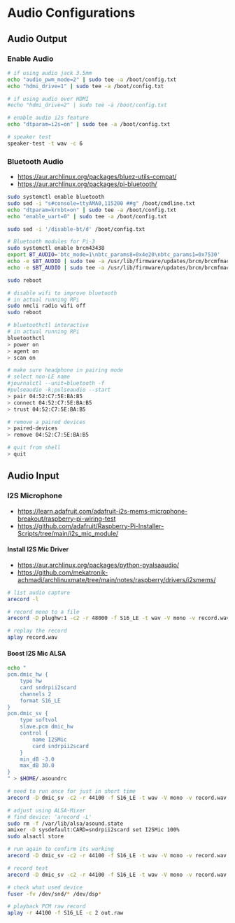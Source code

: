 # Audio Configurations

## Audio Output

### Enable Audio

```sh
# if using audio jack 3.5mm
echo "audio_pwm_mode=2" | sudo tee -a /boot/config.txt
echo "hdmi_drive=1" | sudo tee -a /boot/config.txt

# if using audio over HDMI
#echo "hdmi_drive=2" | sudo tee -a /boot/config.txt

# enable audio i2s feature
echo "dtparam=i2s=on" | sudo tee -a /boot/config.txt
```

```sh
# speaker test
speaker-test -t wav -c 6
```

### Bluetooth Audio

- https://aur.archlinux.org/packages/bluez-utils-compat/
- https://aur.archlinux.org/packages/pi-bluetooth/

```sh
sudo systemctl enable bluetooth
sudo sed -i "s#console=ttyAMA0,115200 ##g" /boot/cmdline.txt
echo "dtparam=krnbt=on" | sudo tee -a /boot/config.txt
echo "enable_uart=0" | sudo tee -a /boot/config.txt

sudo sed -i '/disable-bt/d' /boot/config.txt

# Bluetooth modules for Pi-3
sudo systemctl enable brcm43438
export BT_AUDIO='btc_mode=1\nbtc_params8=0x4e20\nbtc_params1=0x7530'
echo -e $BT_AUDIO | sudo tee -a /usr/lib/firmware/updates/brcm/brcmfmac43430-sdio.txt
echo -e $BT_AUDIO | sudo tee -a /usr/lib/firmware/updates/brcm/brcmfmac43455-sdio.txt

sudo reboot
```

```sh
# disable wifi to improve bluetooth
# in actual running RPi
sudo nmcli radio wifi off
sudo reboot
```

```sh
# bluetoothctl interactive
# in actual running RPi
bluetoothctl
> power on
> agent on
> scan on

# make sure headphone in pairing mode
# select non-LE name
#journalctl --unit=bluetooth -f
#pulseaudio -k;pulseaudio --start
> pair 04:52:C7:5E:BA:B5
> connect 04:52:C7:5E:BA:B5
> trust 04:52:C7:5E:BA:B5

# remove a paired devices
> paired-devices
> remove 04:52:C7:5E:BA:B5

# quit from shell
> quit
```

## Audio Input

### I2S Microphone

- https://learn.adafruit.com/adafruit-i2s-mems-microphone-breakout/raspberry-pi-wiring-test
- https://github.com/adafruit/Raspberry-Pi-Installer-Scripts/tree/main/i2s_mic_module/

#### Install I2S Mic Driver

- https://aur.archlinux.org/packages/python-pyalsaaudio/
- https://github.com/mekatronik-achmadi/archlinuxmate/tree/main/notes/raspberry/drivers/i2smems/

```sh
# list audio capture
arecord -l

# record mono to a file
arecord -D plughw:1 -c2 -r 48000 -f S16_LE -t wav -V mono -v record.wav

# replay the record
aplay record.wav
```

#### Boost I2S Mic ALSA

```sh
echo "
pcm.dmic_hw {
    type hw
    card sndrpii2scard
    channels 2
    format S16_LE
}
pcm.dmic_sv {
    type softvol
    slave.pcm dmic_hw
    control {
        name I2SMic
        card sndrpii2scard
    }
    min_dB -3.0
    max_dB 30.0
}
" > $HOME/.asoundrc

# need to run once for just in short time
arecord -D dmic_sv -c2 -r 44100 -f S16_LE -t wav -V mono -v record.wav

# adjust using ALSA-Mixer
# find device: 'arecord -L'
sudo rm -f /var/lib/alsa/asound.state
amixer -D sysdefault:CARD=sndrpii2scard set I2SMic 100%
sudo alsactl store

# run again to confirm its working
arecord -D dmic_sv -c2 -r 44100 -f S16_LE -t wav -V mono -v record.wav
```

```sh
# record test
arecord -D dmic_sv -c2 -r 44100 -f S16_LE -t wav -V mono -v record.wav

# check what used device
fuser -fv /dev/snd/* /dev/dsp*

# playback PCM raw record
aplay -r 44100 -f S16_LE -c 2 out.raw
```
